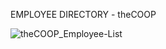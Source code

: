 EMPLOYEE DIRECTORY - theCOOP


![theCOOP_Employee-List](https://user-images.githubusercontent.com/69644797/132786677-5961e6a3-9122-4517-9f75-758bc0713cca.gif)












